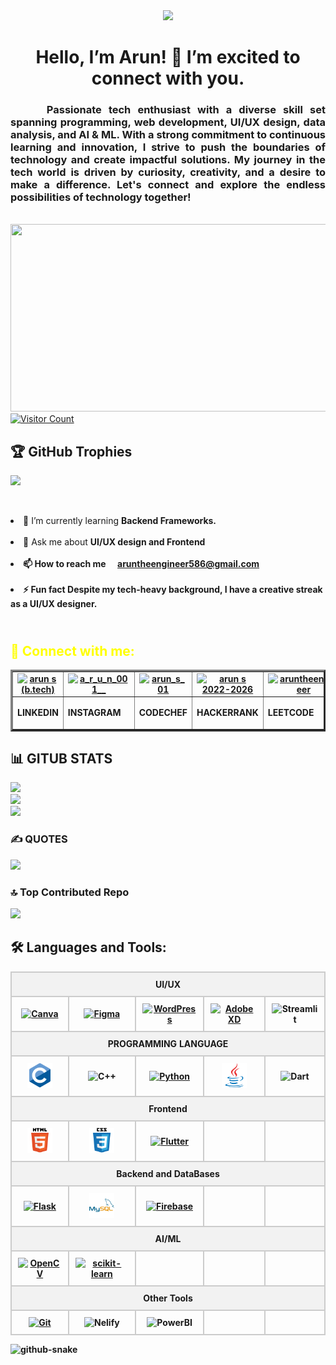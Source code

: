 <div id="header" align="center">
  <img src="https://media.giphy.com/media/M9gbBd9nbDrOTu1Mqx/giphy.gif" width="100"/>
</div>
<h1 align="center">Hello, I’m Arun! 👋 I’m excited to connect with you.</h1>
<h3 align="justify">&ensp; &ensp; &ensp; Passionate tech enthusiast with a diverse skill set spanning programming, web development, UI/UX design, data analysis, and AI & ML. With a strong commitment to continuous learning and innovation, I strive to push the boundaries of technology and create impactful solutions. My journey in the tech world is driven by curiosity, creativity, and a desire to make a difference. Let's connect and explore the endless possibilities of technology together!</h3>
<br>
<div align="center">
  <img src="https://media.giphy.com/media/dWesBcTLavkZuG35MI/giphy.gif" width="600" height="300"/>
</div>
<a href="https://visitcount.itsvg.in">
  <img src="https://visitcount.itsvg.in/api?id=arun-s-coder&icon=0&color=0" alt="Visitor Count" width="150" height="45" />
</a>
<br>

## 🏆 GitHub Trophies
![](https://github-profile-trophy.vercel.app/?username=ARUN-S-CODER&theme=radical&no-frame=false&no-bg=true&margin-w=4)

   &emsp; &emsp; &emsp; &emsp; &emsp; &emsp; <li align="left">🌱 I’m currently learning <strong>Backend Frameworks.</strong></li>
   &emsp; &emsp; &emsp; &emsp; &emsp; &emsp; <li align="left">💬 Ask me about <b>UI/UX design and Frontend<b></li>
   &emsp; &emsp; &emsp; &emsp; &emsp; &emsp; <li align="left">📫 How to reach me <b><img width="15" height="15" src=https://github.com/user-attachments/assets/128a4468-c74b-4b77-a596-eb195c2d4e3a><a href="#">aruntheengineer586@gmail.com</a><b></li>
   &emsp; &emsp; &emsp; &emsp; &emsp; &emsp; <li align="left">⚡ Fun fact <b>Despite my tech-heavy background, I have a creative streak as a UI/UX designer.<b></li>
    
<h2 align="left" style="color:yellow;"><br>📡 Connect with me:</h2>

<table border="3" align="center" width="100%">
  <tr>
    <td align="center">
      <a href="https://linkedin.com/in/arun s (b.tech)" target="blank">
        <img src="https://raw.githubusercontent.com/rahuldkjain/github-profile-readme-generator/master/src/images/icons/Social/linked-in-alt.svg" alt="arun s (b.tech)" height="100" width="50" />
      </a>
    </td>
    <td align="center">
      <a href="https://instagram.com/a_r_u_n_001__" target="blank">
        <img src="https://raw.githubusercontent.com/rahuldkjain/github-profile-readme-generator/master/src/images/icons/Social/instagram.svg" alt="a_r_u_n_001__" height="100" width="50" />
      </a>
    </td>
    <td align="center">
      <a href="https://www.codechef.com/users/arun_s_01" target="blank">
        <img src="https://cdn.jsdelivr.net/npm/simple-icons@3.1.0/icons/codechef.svg" alt="arun_s_01" height="100" width="50" />
      </a>
    </td>
    <td align="center">
      <a href="https://www.hackerrank.com/arun s 2022-2026" target="blank">
        <img src="https://raw.githubusercontent.com/rahuldkjain/github-profile-readme-generator/master/src/images/icons/Social/hackerrank.svg" alt="arun s 2022-2026" height="100" width="50" />
      </a>
    </td>
    <td align="center">
      <a href="https://www.leetcode.com/aruntheengineer" target="blank">
        <img src="https://raw.githubusercontent.com/rahuldkjain/github-profile-readme-generator/master/src/images/icons/Social/leet-code.svg" alt="aruntheengineer" height="100" width="50" />
      </a>
    </td>
  </tr>
  <tr rowspan="1">
     <td>
      <p color="red">LINKEDIN</p>
    </td> 
    <td>
      <p color="red">INSTAGRAM</p>
    </td> 
    <td>
      <p color="red">CODECHEF</p>
    </td>
    <td>
      <p bgcolor="#fff00">HACKERRANK</p>
    </td>
    <td>
      <p color="red">LEETCODE</p>
    </td>
  </tr>
</table>

## 📊 GITUB STATS
![](https://github-readme-stats.vercel.app/api?username=ARUN-S-CODER&theme=chartreuse-dark&hide_border=false&include_all_commits=false&count_private=false)<br/>
![](https://github-readme-streak-stats.herokuapp.com/?user=ARUN-S-CODER&theme=chartreuse-dark&hide_border=false)<br/>
![](https://github-readme-stats.vercel.app/api/top-langs/?username=ARUN-S-CODER&theme=chartreuse-dark&hide_border=false&include_all_commits=false&count_private=false&layout=compact)

### ✍️ QUOTES
![](https://quotes-github-readme.vercel.app/api?type=horizontal&theme=radical)



### 🔝 Top Contributed Repo
![](https://github-contributor-stats.vercel.app/api?username=ARUN-S-CODER&limit=5&theme=dark&combine_all_yearly_contributions=true)

<h2 align="left">🛠 Languages and Tools:</h2>

<table align="center">
  <tr>
    <th colspan="5" style="background-color: #f2f2f2; padding: 10px; border: 2px solid #ccc; text-align: center;">UI/UX</th>
  </tr>
  <tr>
    <td align="center" style="border: 2px solid #ccc; padding: 10px;"><a href="https://www.canva.com/" target="_blank" rel="noreferrer"> <img src="https://www.vectorlogo.zone/logos/canva/canva-icon.svg" alt="Canva" width="40" height="40"/> </a></td>
    <td align="center" style="border: 2px solid #ccc; padding: 10px;"><a href="https://www.figma.com/" target="_blank" rel="noreferrer"> <img src="https://www.vectorlogo.zone/logos/figma/figma-icon.svg" alt="Figma" width="40" height="40"/> </a></td>
    <td align="center" style="border: 2px solid #ccc; padding: 10px;"><a href="https://wordpress.org/" target="_blank" rel="noreferrer"> <img src="https://www.vectorlogo.zone/logos/wordpress/wordpress-icon.svg" alt="WordPress" width="40" height="40"/> </a></td>
    <td align="center" style="border: 2px solid #ccc; padding: 10px;"><a href="https://www.adobe.com/products/xd.html" target="_blank" rel="noreferrer"> <img src="https://github.com/user-attachments/assets/3b1cb219-45c3-429a-bb9e-c72cd0e5b5c1" alt="Adobe XD" width="40" height="40"/> </a></td>
    <td align="center" style="border: 2px solid #ccc; padding: 10px;"><img src="https://github.com/user-attachments/assets/df3c4194-0ca8-406b-b8a0-35d6a60e6ee7" alt="Streamlit" width="45" height="45"/></td>
  </tr>
<tr>
    <th colspan="5" style="background-color: #f2f2f2; padding: 10px; border: 2px solid #ccc; text-align: center;">PROGRAMMING LANGUAGE</th>
</tr>


<tr>
  <td align="center" style="border: 2px solid #ccc; padding: 10px;"><a href="https://www.cprogramming.com/" target="_blank" rel="noreferrer"> <img src="https://raw.githubusercontent.com/devicons/devicon/master/icons/c/c-original.svg" alt="C" width="40" height="40"/> </a></td>
  <td align="center" style="border: 2px solid #ccc; padding: 10px;"><img src="https://github.com/user-attachments/assets/96b63bed-5428-4fae-98df-9f56904f0b07" alt="C++" width="45" height="45"/></td>
  <td align="center" style="border: 2px solid #ccc; padding: 10px;"><a href="https://www.python.org" target="_blank" rel="noreferrer"> <img src="https://i.giphy.com/media/LMt9638dO8dftAjtco/200.webp" alt="Python" width="45" height="35"/> </a></td>
  <td align="center" style="border: 2px solid #ccc; padding: 10px;"><a href="https://www.java.com" target="_blank" rel="noreferrer"> <img src="https://raw.githubusercontent.com/devicons/devicon/master/icons/java/java-original.svg" alt="Java" width="40" height="40"/> </a></td>
  <td align="center" style="border: 2px solid #ccc; padding: 10px;"><img src="https://github.com/user-attachments/assets/c95608f0-1af6-4c2d-a4a4-b6c6693480ce" alt="Dart" width="40" height="40"/></td>
</tr>
  <tr>
    <th colspan="5" style="background-color: #f2f2f2; padding: 10px; border: 2px solid #ccc; text-align: center;">Frontend</th>
  </tr>
  <tr>
    <td align="center" style="border: 2px solid #ccc; padding: 10px;"><a href="https://www.w3.org/html/" target="_blank" rel="noreferrer"> <img src="https://raw.githubusercontent.com/devicons/devicon/master/icons/html5/html5-original-wordmark.svg" alt="HTML5" width="40" height="40"/> </a></td>
    <td align="center" style="border: 2px solid #ccc; padding: 10px;"><a href="https://www.w3schools.com/css/" target="_blank" rel="noreferrer"> <img src="https://raw.githubusercontent.com/devicons/devicon/master/icons/css3/css3-original-wordmark.svg" alt="CSS3" width="40" height="40"/> </a></td>
    <td align="center" style="border: 2px solid #ccc; padding: 10px;"><a href="https://flutter.dev" target="_blank" rel="noreferrer"> <img src="https://www.vectorlogo.zone/logos/flutterio/flutterio-icon.svg" alt="Flutter" width="40" height="40"/> </a></td>
    <td align="center" style="border: 2px solid #ccc; padding: 10px;">&nbsp;</td>
    <td align="center" style="border: 2px solid #ccc; padding: 10px;">&nbsp;</td>
  </tr>
 <tr>
    <th colspan="5" style="background-color: #f2f2f2; padding: 10px; border: 2px solid #ccc; text-align: center;">Backend and DataBases</th>
 </tr>
<tr>
  <td align="center" style="border: 2px solid #ccc; padding: 10px;"><a href="https://flask.palletsprojects.com/" target="_blank" rel="noreferrer"> <img src="https://www.vectorlogo.zone/logos/pocoo_flask/pocoo_flask-icon.svg" alt="Flask" width="40" height="40"/> </a></td>
  <td align="center" style="border: 2px solid #ccc; padding: 10px;"><a href="https://www.mysql.com/" target="_blank" rel="noreferrer"> <img src="https://raw.githubusercontent.com/devicons/devicon/master/icons/mysql/mysql-original-wordmark.svg" alt="MySQL" width="40" height="40"/> </a></td>
  <td align="center" style="border: 2px solid #ccc; padding: 10px;"><a href="https://firebase.google.com/" target="_blank" rel="noreferrer"> <img src="https://www.vectorlogo.zone/logos/firebase/firebase-icon.svg" alt="Firebase" width="40" height="40"/> </a></td>
  <td align="center" style="border: 2px solid #ccc; padding: 10px;">&nbsp;</td>
  <td align="center" style="border: 2px solid #ccc; padding: 10px;">&nbsp;</td>
</tr>
 <tr>
    <th colspan="5" style="background-color: #f2f2f2; padding: 10px; border: 2px solid #ccc; text-align: center;">AI/ML</th>
 </tr>
  <tr>
    <td align="center" style="border: 2px solid #ccc; padding: 10px;"><a href="https://opencv.org/" target="_blank" rel="noreferrer"> <img src="https://www.vectorlogo.zone/logos/opencv/opencv-icon.svg" alt="OpenCV" width="40" height="40"/> </a></td>
    <td align="center" style="border: 2px solid #ccc; padding: 10px;"><a href="https://scikit-learn.org/" target="_blank" rel="noreferrer"> <img src="https://upload.wikimedia.org/wikipedia/commons/0/05/Scikit_learn_logo_small.svg" alt="scikit-learn" width="40" height="40"/> </a></td>
    <td align="center" style="border: 2px solid #ccc; padding: 10px;">&nbsp;</td>
    <td align="center" style="border: 2px solid #ccc; padding: 10px;">&nbsp;</td>
    <td align="center" style="border: 2px solid #ccc; padding: 10px;">&nbsp;</td>
  <tr>
    <th colspan="5" style="background-color: #f2f2f2; padding: 10px; border: 2px solid #ccc; text-align: center;">Other Tools</th>
  </tr>
  <tr>
    <td align="center" style="border: 2px solid #ccc; padding: 10px;"><a href="https://git-scm.com/" target="_blank" rel="noreferrer"> <img src="https://www.vectorlogo.zone/logos/git-scm/git-scm-icon.svg" alt="Git" width="40" height="40"/> </a></td>
    <td align="center" style="border: 2px solid #ccc; padding: 10px;"> <img src="https://github.com/user-attachments/assets/e7245e33-9c8d-49aa-9cf3-fced9d3a2d12" alt="Nelify" width="40" height="40"/> </a></td>
  <td align="center" style="border: 2px solid #ccc; padding: 10px;"> <img src="https://github.com/user-attachments/assets/611d616a-e498-41e2-afa9-6d13ee624f63" alt="PowerBI" width="45" height="45"/> </a></td>
  <td align="center" style="border: 2px solid #ccc; padding: 10px;">&nbsp;</td>
  <td align="center" style="border: 2px solid #ccc; padding: 10px;">&nbsp;</td>
  </tr>
</table>

<picture>
  <source media="(prefers-color-scheme: dark)" srcset="github-snake-dark.svg" />
  <source media="(prefers-color-scheme: light)" srcset="github-snake.svg" />
  <img alt="github-snake" src="github-snake.svg" />
</picture>
